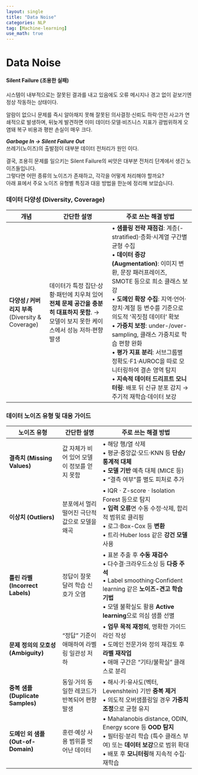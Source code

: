 ```yaml
---
layout: single
title: "Data Noise"
categories: NLP
tag: [Machine-learning]
use_math: true
---
```


# Data Noise

#### Silent Failure (조용한 실패)
시스템이 내부적으로는 잘못된 결과를 내고 있음에도 오류 메시지나 경고 없이 겉보기엔 정상 작동하는 상태이다.

알람이 없으니 문제를 즉시 알아채지 못해 잘못된 의사결정·신뢰도 하락·안전 사고가 연쇄적으로 발생하며, 뒤늦게 발견하면 이미 데이터·모델·비즈니스 지표가 광범위하게 오염돼 복구 비용과 평판 손실이 매우 크다.

***Garbage In → Silent Failure Out***<br>
쓰레기(노이즈)의 출발점이 대부분 데이터 전처리가 원인 이다.

결국, 조용히 문제를 일으키는 Silent Failure의 씨앗은 대부분 전처리 단계에서 생긴 노이즈들입니다.<br>
그렇다면 어떤 종류의 노이즈가 존재하고, 각각을 어떻게 처리해야 할까요?<br>
아래 표에서 주요 노이즈 유형별 특징과 대응 방법을 한눈에 정리해 보았습니다.

### 데이터 다양성 (Diversity, Coverage)
| 개념 | 간단한 설명 | 주로 쓰는 해결 방법 |
|------|-------------|--------------------|
| **다양성 / 커버리지 부족**<br>(Diversity & Coverage) | 데이터가 특정 집단·상황·패턴에 치우쳐 있어 **전체 문제 공간을 충분히 대표하지 못함**. → 모델이 보지 못한 케이스에서 성능 저하·편향 발생 | • **샘플링 전략 재점검**: 계층(-stratified)·층화·시계열 구간별 균형 수집<br>• **데이터 증강(Augmentation)**: 이미지 변환, 문장 패러프레이즈, SMOTE 등으로 희소 클래스 보강<br>• **도메인 확장 수집**: 지역·언어·장치·계절 등 변수를 기준으로 의도적 ‘꼭짓점 데이터’ 확보<br>• **가중치 보정**: under-/over-sampling, 클래스 가중치로 학습 편향 완화<br>• **평가 지표 분리**: 서브그룹별 정확도·F1·AUROC을 따로 모니터링하여 결손 영역 탐지<br>• **지속적 데이터 드리프트 모니터링**: 배포 뒤 신규 분포 감지 → 주기적 재학습·데이터 보강 |

### 데이터 노이즈 유형 및 대응 가이드
| 노이즈 유형 | 간단한 설명 | 주로 쓰는 해결 방법 |
|-------------|------------|--------------------|
| **결측치 (Missing Values)** | 값 자체가 비어 있어 모델이 정보를 얻지 못함 | • 해당 행/열 삭제<br>• 평균·중앙값·모드·KNN 등 **단순/통계적 대체**<br>• **모델 기반** 예측 대체 (MICE 등)<br>• “결측 여부”를 별도 피처로 추가 |
| **이상치 (Outliers)** | 분포에서 멀리 떨어진 극단적 값으로 모델을 왜곡 | • IQRㆍZ-scoreㆍIsolation Forest 등으로 탐지<br>• **입력 오류**면 수동 수정·삭제, 합리적 범위로 클리핑<br>• 로그·Box-Cox 등 **변환**<br>• 트리·Huber loss 같은 **강건 모델** 사용 |
| **틀린 라벨 (Incorrect Labels)** | 정답이 잘못 달려 학습 신호가 오염 | • 표본 추출 후 **수동 재검수**<br>• 다수결·크라우드소싱 등 **다중 주석**<br>• Label smoothing·Confident learning 같은 **노이즈-견고 학습 기법**<br>• 모델 불확실도 활용 **Active learning**으로 의심 샘플 선별 |
| **문제 정의의 모호성 (Ambiguity)** | “정답” 기준이 애매하여 라벨링 일관성 저하 | • **업무 목적 재정의**, 명확한 가이드라인 작성<br>• 도메인 전문가와 정의 재검토 후 **라벨 재작업**<br>• 애매 구간은 “기타/불확실” 클래스로 분리 |
| **중복 샘플 (Duplicate Samples)** | 동일·거의 동일한 레코드가 반복되어 편향 발생 | • 해시·키·유사도(벡터, Levenshtein) 기반 **중복 제거**<br>• 의도적 오버샘플링일 경우 **가중치 조정**으로 균형 유지 |
| **도메인 외 샘플 (Out-of-Domain)** | 훈련·예상 사용 범위를 벗어난 데이터 | • Mahalanobis distance, ODIN, Energy score 등 **OOD 탐지**<br>• 필터링·분리 학습 (특수 클래스 부여) 또는 **데이터 보강**으로 범위 확대<br>• 배포 후 **모니터링**해 지속적 수집·재학습 |




